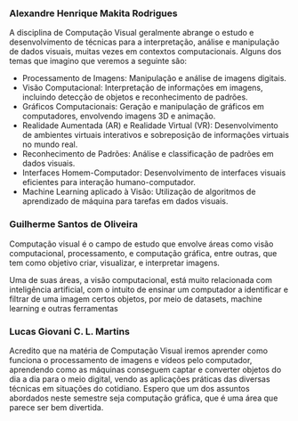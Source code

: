 ### Alexandre Henrique Makita Rodrigues

A disciplina de Computação Visual geralmente abrange o estudo e desenvolvimento de técnicas para a interpretação, análise e manipulação de dados visuais, muitas vezes em contextos computacionais. Alguns dos temas que imagino que veremos a seguinte são:

- Processamento de Imagens: Manipulação e análise de imagens digitais.
- Visão Computacional: Interpretação de informações em imagens, incluindo detecção de objetos e reconhecimento de padrões.
- Gráficos Computacionais: Geração e manipulação de gráficos em computadores, envolvendo imagens 3D e animação.
- Realidade Aumentada (AR) e Realidade Virtual (VR): Desenvolvimento de ambientes virtuais interativos e sobreposição de informações virtuais no mundo real.
- Reconhecimento de Padrões: Análise e classificação de padrões em dados visuais.
- Interfaces Homem-Computador: Desenvolvimento de interfaces visuais eficientes para interação humano-computador.
- Machine Learning aplicado à Visão: Utilização de algoritmos de aprendizado de máquina para tarefas em dados visuais.

### Guilherme Santos de Oliveira

Computação visual é o campo de estudo que envolve áreas como visão computacional, processamento, e computação gráfica, entre outras, que tem como objetivo criar, visualizar, e interpretar imagens. 

Uma de suas áreas, a visão computacional, está muito relacionada com inteligência artificial, com o intuito de ensinar um computador a identificar e filtrar de uma imagem certos objetos, por meio de datasets, machine learning e outras ferramentas

### Lucas Giovani C. L. Martins

Acredito que na matéria de Computação Visual iremos aprender como funciona o processamento de imagens e vídeos pelo computador, aprendendo como as máquinas conseguem captar e converter objetos do dia a dia para o meio digital, vendo as aplicações práticas das diversas técnicas em situações do cotidiano. Espero que um dos assuntos abordados neste semestre seja computação gráfica, que é uma área que parece ser bem divertida.
